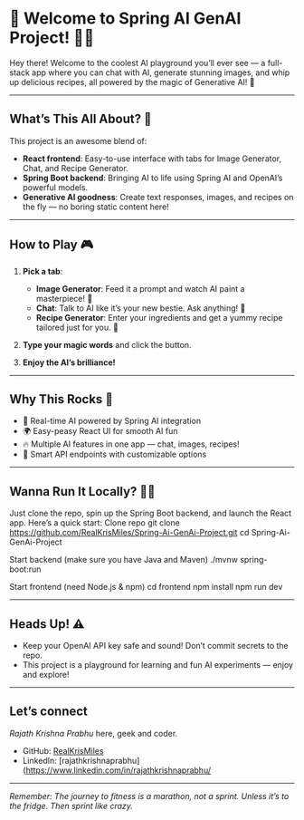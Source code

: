 # 🌟 Welcome to Spring AI GenAI Project! 🤖✨

Hey there! Welcome to the coolest AI playground you’ll ever see — a full-stack app where you can chat with AI, generate stunning images, and whip up delicious recipes, all powered by the magic of Generative AI! 🚀

---

## What’s This All About? 🎉

This project is an awesome blend of:

- **React frontend**: Easy-to-use interface with tabs for Image Generator, Chat, and Recipe Generator.
- **Spring Boot backend**: Bringing AI to life using Spring AI and OpenAI’s powerful models.
- **Generative AI goodness**: Create text responses, images, and recipes on the fly — no boring static content here!

---

## How to Play 🎮

1. **Pick a tab**:
   - **Image Generator**: Feed it a prompt and watch AI paint a masterpiece! 🎨
   - **Chat**: Talk to AI like it’s your new bestie. Ask anything! 💬
   - **Recipe Generator**: Enter your ingredients and get a yummy recipe tailored just for you. 🍲

2. **Type your magic words** and click the button.

3. **Enjoy the AI’s brilliance!**

---

## Why This Rocks 🤘

- 🚀 Real-time AI powered by Spring AI integration
- 🌍 Easy-peasy React UI for smooth AI fun
- 🔥 Multiple AI features in one app — chat, images, recipes!
- 🎯 Smart API endpoints with customizable options

---

## Wanna Run It Locally? 🏃‍♂️

Just clone the repo, spin up the Spring Boot backend, and launch the React app. Here’s a quick start:
Clone repo
git clone https://github.com/RealKrisMiles/Spring-Ai-GenAi-Project.git
cd Spring-Ai-GenAi-Project

Start backend (make sure you have Java and Maven)
./mvnw spring-boot:run

Start frontend (need Node.js & npm)
cd frontend
npm install
npm run dev

---

## Heads Up! ⚠️

- Keep your OpenAI API key safe and sound! Don’t commit secrets to the repo.
- This project is a playground for learning and fun AI experiments — enjoy and explore!

---
## Let’s connect

*Rajath Krishna Prabhu* here, geek and coder.  
- GitHub: [RealKrisMiles](https://github.com/RealKrisMiles)  
- LinkedIn: [rajathkrishnaprabhu](https://www.linkedin.com/in/rajathkrishnaprabhu/

---

*Remember: The journey to fitness is a marathon, not a sprint. Unless it’s to the fridge. Then sprint like crazy.*

